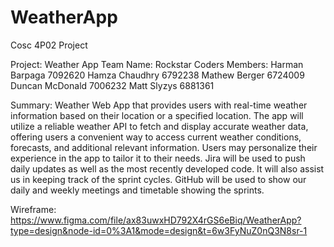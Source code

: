 # WeatherApp
Cosc 4P02 Project

Project: Weather App
Team Name: Rockstar Coders Members: Harman Barpaga 7092620 Hamza Chaudhry 6792238 Mathew Berger 6724009 Duncan McDonald 7006232 Matt Slyzys 6881361

Summary: Weather Web App that provides users with real-time weather information based on their location or a specified location. The app will utilize a reliable weather API to fetch and display accurate weather data, offering users a convenient way to access current weather conditions, forecasts, and additional relevant information. Users may personalize their experience in the app to tailor it to their needs. Jira will be used to push daily updates as well as the most recently developed code. It will also assist us in keeping track of the sprint cycles. GitHub will be used to show our daily and weekly meetings and timetable showing the sprints.

Wireframe: https://www.figma.com/file/ax83uwxHD792X4rGS6eBiq/WeatherApp?type=design&node-id=0%3A1&mode=design&t=6w3FyNuZ0nQ3N8sr-1
